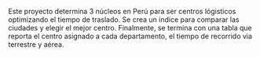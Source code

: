 Este proyecto determina 3 núcleos en Perú para ser centros lógisticos optimizando el tiempo de traslado. Se crea un indice para comparar las ciudades y elegir el mejor centro.
Finalmente, se termina con una tabla que reporta el centro asignado a cada departamento, el tiempo de recorrido via terrestre y aérea.
